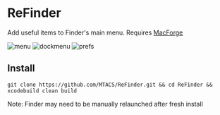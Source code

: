 # ReFinder

Add useful items to Finder's main menu. Requires [MacForge](https://www.macenhance.com/macforge.html)

![menu](https://github.com/MTACS/ReFinder/blob/main/Assets/submenu.png)
![dockmenu](https://github.com/MTACS/ReFinder/blob/main/Assets/menu.png)
![prefs](https://github.com/MTACS/ReFinder/blob/main/Assets/prefs.png)

## Install

```git clone https://github.com/MTACS/ReFinder.git && cd ReFinder && xcodebuild clean build```

Note: Finder may need to be manually relaunched after fresh install



